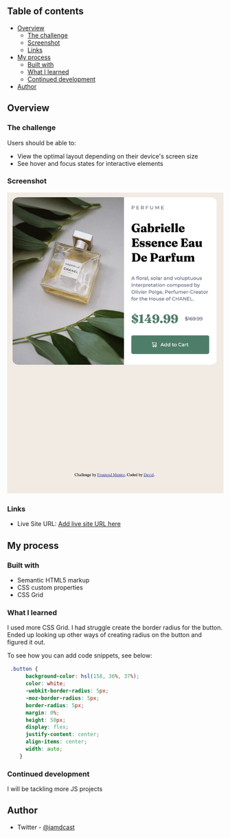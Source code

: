 
## Table of contents

- [Overview](#overview)
  - [The challenge](#the-challenge)
  - [Screenshot](#screenshot)
  - [Links](#links)
- [My process](#my-process)
  - [Built with](#built-with)
  - [What I learned](#what-i-learned)
  - [Continued development](#continued-development)
- [Author](#author)



## Overview

### The challenge

Users should be able to:

- View the optimal layout depending on their device's screen size
- See hover and focus states for interactive elements

### Screenshot

![](/ScreenShot.png)

### Links

- Live Site URL: [Add live site URL here](https://iamdcast.github.io/product-preview-card-component-main/)

## My process

### Built with

- Semantic HTML5 markup
- CSS custom properties
- CSS Grid

### What I learned

I used more CSS Grid. I had struggle create the border radius for the button. Ended up looking up other ways of creating radius on the button and figured it out.

To see how you can add code snippets, see below:


```css
 .button {
      background-color: hsl(158, 36%, 37%);
      color: white;
      -webkit-border-radius: 5px;
      -moz-border-radius: 5px;
      border-radius: 5px;
      margin: 0%;
      height: 50px;
      display: flex;
      justify-content: center;
      align-items: center;
      width: auto;
    }
```

### Continued development

I will be tackling more JS projects





## Author
- Twitter - [@iamdcast](https://www.twitter.com/iamdcast)

